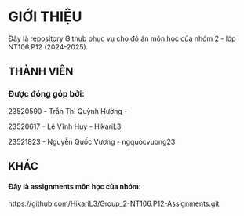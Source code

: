 # GIỚI THIỆU

Đây là repository Github phục vụ cho đồ án môn học của nhóm 2 - lớp NT106.P12 (2024-2025).

## THÀNH VIÊN

### Được đóng góp bởi:

23520590 - Trần Thị Quỳnh Hương - 

23520617 - Lê Vĩnh Huy          - HikariL3

23521823 - Nguyễn Quốc Vương    - ngquocvuong23 

## KHÁC
#### Đây là assignments môn học của nhóm:
https://github.com/HikariL3/Group_2-NT106.P12-Assignments.git
